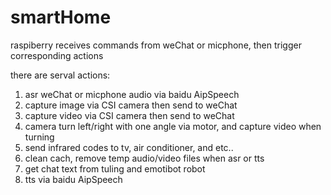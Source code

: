 # smartHome
raspiberry receives commands from weChat or micphone, then trigger corresponding actions

there are serval actions:
  1. asr weChat or micphone audio via baidu AipSpeech
  2. capture image via CSI camera then send to weChat
  3. capture video via CSI camera then send to weChat
  4. camera turn left/right with one angle via motor, and capture video when turning
  5. send infrared codes to tv, air conditioner, and etc..
  6. clean cach, remove temp audio/video files when asr or tts
  7. get chat text from tuling and emotibot robot
  8. tts via baidu AipSpeech
